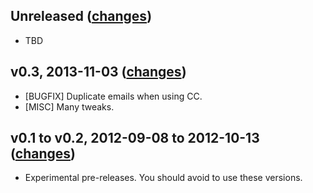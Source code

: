 ## Unreleased ([changes](https://github.com/infertux/zeyple/compare/v0.3...master))

  * TBD

## v0.3, 2013-11-03 ([changes](https://github.com/infertux/zeyple/compare/v0.2...v0.3))

  * [BUGFIX] Duplicate emails when using CC.
  * [MISC]   Many tweaks.

## v0.1 to v0.2, 2012-09-08 to 2012-10-13 ([changes](https://github.com/infertux/zeyple/compare/v0.1...v0.2))

  * Experimental pre-releases. You should avoid to use these versions.

